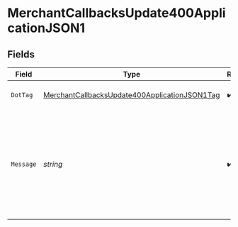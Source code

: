 # MerchantCallbacksUpdate400ApplicationJSON1


## Fields

| Field                                                                                                                     | Type                                                                                                                      | Required                                                                                                                  | Description                                                                                                               | Example                                                                                                                   |
| ------------------------------------------------------------------------------------------------------------------------- | ------------------------------------------------------------------------------------------------------------------------- | ------------------------------------------------------------------------------------------------------------------------- | ------------------------------------------------------------------------------------------------------------------------- | ------------------------------------------------------------------------------------------------------------------------- |
| `DotTag`                                                                                                                  | [MerchantCallbacksUpdate400ApplicationJSON1Tag](../../models/operations/merchantcallbacksupdate400applicationjson1tag.md) | :heavy_check_mark:                                                                                                        | The type of error returned                                                                                                | invalid_url                                                                                                               |
| `Message`                                                                                                                 | *string*                                                                                                                  | :heavy_check_mark:                                                                                                        | A human-readable error message, which might include information specific to<br/>the request that was made.<br/>           | region value BC is not valid for country_code value US                                                                    |